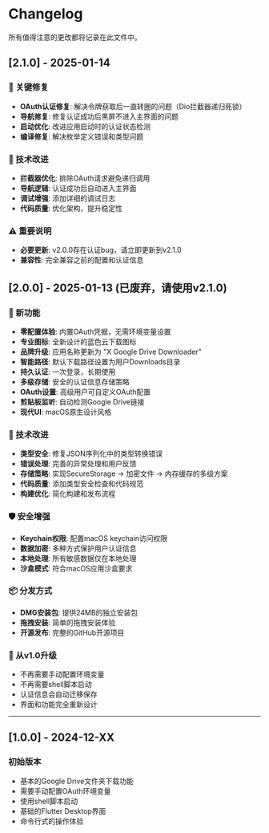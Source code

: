 # Changelog

所有值得注意的更改都将记录在此文件中。

## [2.1.0] - 2025-01-14

### 🔧 关键修复
- **OAuth认证修复**: 解决令牌获取后一直转圈的问题（Dio拦截器递归死锁）
- **导航修复**: 修复认证成功后黑屏不进入主界面的问题
- **启动优化**: 改进应用启动时的认证状态检测
- **编译修复**: 解决枚举定义错误和类型问题

### 🚀 技术改进
- **拦截器优化**: 排除OAuth请求避免递归调用
- **导航逻辑**: 认证成功后自动进入主界面
- **调试增强**: 添加详细的调试日志
- **代码质量**: 优化架构，提升稳定性

### ⚠️ 重要说明
- **必要更新**: v2.0.0存在认证bug，请立即更新到v2.1.0
- **兼容性**: 完全兼容之前的配置和认证信息

## [2.0.0] - 2025-01-13 (已废弃，请使用v2.1.0)

### 🚀 新功能
- **零配置体验**: 内置OAuth凭据，无需环境变量设置
- **专业图标**: 全新设计的蓝色云下载图标
- **品牌升级**: 应用名称更新为 "X Google Drive Downloader"
- **智能路径**: 默认下载路径设置为用户Downloads目录
- **持久认证**: 一次登录，长期使用
- **多级存储**: 安全的认证信息存储策略
- **OAuth设置**: 高级用户可自定义OAuth配置
- **剪贴板监听**: 自动检测Google Drive链接
- **现代UI**: macOS原生设计风格

### 🔧 技术改进
- **类型安全**: 修复JSON序列化中的类型转换错误
- **错误处理**: 完善的异常处理和用户反馈
- **存储策略**: 实现SecureStorage -> 加密文件 -> 内存缓存的多级方案
- **代码质量**: 添加类型安全检查和代码规范
- **构建优化**: 简化构建和发布流程

### 🛡️ 安全增强
- **Keychain权限**: 配置macOS keychain访问权限
- **数据加密**: 多种方式保护用户认证信息
- **本地处理**: 所有敏感数据仅在本地处理
- **沙盒模式**: 符合macOS应用沙盒要求

### 📦 分发方式
- **DMG安装包**: 提供24MB的独立安装包
- **拖拽安装**: 简单的拖拽安装体验
- **开源发布**: 完整的GitHub开源项目

### 🔄 从v1.0升级
- 不再需要手动配置环境变量
- 不再需要shell脚本启动
- 认证信息会自动迁移保存
- 界面和功能完全重新设计

---

## [1.0.0] - 2024-12-XX

### 初始版本
- 基本的Google Drive文件夹下载功能
- 需要手动配置OAuth环境变量
- 使用shell脚本启动
- 基础的Flutter Desktop界面
- 命令行式的操作体验